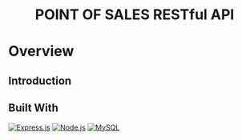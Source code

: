 <h1 align="center"> POINT OF SALES RESTful API </H1>

# Overview

## Introduction


## Built With
[![Express.js](https://img.shields.io/badge/Express.js-4.x-orange.svg?style=rounded-square)](https://expressjs.com/en/starter/installing.html) [![Node.js](https://img.shields.io/badge/Node.js-v.10.16-green.svg?style=rounded-square)](https://nodejs.org/) [![MySQL](https://img.shields.io/badge/mysql-v2..17.2-blue)](https://www.npmjs.com/search?q=mysql)

